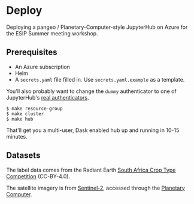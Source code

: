 # Deploy

Deploying a pangeo / Planetary-Computer-style JupyterHub on Azure for the ESIP Summer meeting workshop.

## Prerequisites

* An Azure subscription
* Helm
* A `secrets.yaml` file filled in. Use `secrets.yaml.example` as a template.

You'll also probably want to change the `dummy` authenticator to one of JupyterHub's [real authenticators](https://jupyterhub.readthedocs.io/en/stable/reference/authenticators.html).

```
$ make resource-group
$ make cluster
$ make hub
```

That'll get you a multi-user, Dask enabled hub up and running in 10-15 minutes.

## Datasets

The label data comes from the Radiant Earth [South Africa Crop Type Competition](https://registry.mlhub.earth/10.34911/rdnt.j0co8q/) (CC-BY-4.0).

The satellite imagery is from [Sentinel-2](https://sentinel.esa.int/web/sentinel/missions/sentinel-2), accessed through the [Planetary Computer](https://planetarycomputer.microsoft.com/dataset/sentinel-2-l2a).